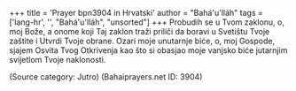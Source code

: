 +++
title = 'Prayer bpn3904 in Hrvatski'
author = "Bahá'u'lláh"
tags = ['lang-hr', '', "Bahá'u'lláh", "unsorted"]
+++
Probudih se u Tvom zaklonu, o, moj Bože, a onome koji Taj zaklon traži priliči da boravi u Svetištu Tvoje zaštite i Utvrdi Tvoje obrane. Ozari moje unutarnje biće, o, moj Gospode, sjajem Osvita Tvog Otkrivenja kao što si obasjao moje vanjsko biće jutarnjim svijetlom Tvoje naklonosti.

(Source category: Jutro)
(Bahaiprayers.net ID: 3904)

